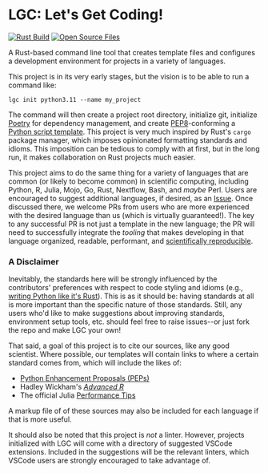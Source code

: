 # LGC: Let's Get Coding! 
[![Rust Build](https://github.com/nrminor/lgc/actions/workflows/build-rust.yaml/badge.svg)](https://github.com/nrminor/lgc/actions/workflows/build-rust.yaml) [![Open Source Files](https://github.com/nrminor/lgc/actions/workflows/open-source-starter.yml/badge.svg)](https://github.com/nrminor/lgc/actions/workflows/open-source-starter.yml)

A Rust-based command line tool that creates template files and configures a development environment for projects in a variety of languages.

This project is in its very early stages, but the vision is to be able to run a command like:
```
lgc init python3.11 --name my_project
```

The command will then create a project root directory, initialize git, initialize [Poetry](https://python-poetry.org/) for dependency management, and create [PEP8](https://peps.python.org/pep-0008/)-conforming a [Python script template](https://github.com/nrminor/lgc/blob/main/templates/python/template.py). This project is very much inspired by Rust's `cargo` package manager, which imposes opinionated formatting standards and idioms. This imposition can be tedious to comply with at first, but in the long run, it makes collaboration on Rust projects much easier. 

This project aims to do the same thing for a variety of languages that are common (or likely to become common) in scientific computing, including Python, R, Julia, Mojo, Go, Rust, Nextflow, Bash, and _maybe_ Perl. Users are encouraged to suggest additional languages, if desired, as an [Issue](https://github.com/nrminor/lgc/issues). Once discussed there, we welcome PRs from users who are more experienced with the desired language than us (which is virtually guaranteed!). The key to any successful PR is not just a template in the new language; the PR will need to successfully integrate the *tooling* that makes developing in that language organized, readable, performant, and [scientifically  reproducible](https://osf.io/4pd9n/).

### A Disclaimer
Inevitably, the standards here will be strongly influenced by the contributors' preferences with respect to code styling and idioms (e.g., [writing Python like it's Rust](https://kobzol.github.io/rust/python/2023/05/20/writing-python-like-its-rust.html)). This is as it should be: having standards at all is more important than the specific nature of those standards. Still, any users who'd like to make suggestions about improving standards, environment setup tools, etc. should feel free to raise issues--or just fork the repo and make LGC your own!

That said, a goal of this project is to cite our sources, like any good scientist. Where possible, our templates will contain links to where a certain standard comes from, which will include the likes of:
 - [Python Enhancement Proposals (PEPs)](https://peps.python.org/pep-0000/)
 - Hadley Wickham's [*Advanced R*](https://adv-r.hadley.nz/index.html)
 - The official Julia [Performance Tips](https://docs.julialang.org/en/v1/manual/performance-tips/)
 
A markup file of of these sources may also be included for each language if that is more useful.

It should also be noted that this project is *not* a linter. However, projects initialized with LGC will come with a directory of suggested VSCode extensions. Included in the suggestions will be the relevant linters, which VSCode users are strongly encouraged to take advantage of.
